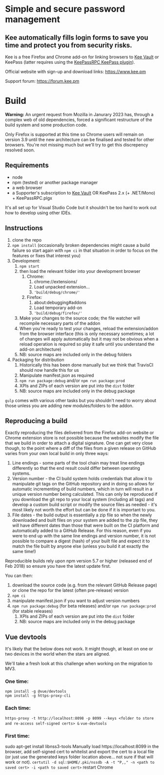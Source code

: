 # Simple and secure password management

## Kee automatically fills login forms to save you time and protect you from security risks.

Kee is a free Firefox and Chrome add-on for linking browsers to [Kee Vault](https://keevault.pm) or KeePass (latter requires using the [KeePassRPC KeePass plugin](https://github.com/kee-org/keepassrpc)).

Official website with sign-up and download links: https://www.kee.pm

Support forum: https://forum.kee.pm

# Build

**Warning:** An urgent request from Mozilla in Janurary 2023 has, through a complex web of old dependencies, forced a significant restructure of the build system and some production code.

Only Firefox is supported at this time so Chrome users will remain on version 3.9 until the new architecture can be finalised and tested for other browsers. You're not missing much but we'll try to get this discrepency resolved soon.

## Requirements

* node
* npm (tested) or another package manager
* a web browser
* a Supporter's subscription to [Kee Vault](https://keevault.pm) OR KeePass 2.x (+ .NET/Mono) + KeePassRPC.plgx

It's all set up for Visual Studio Code but it shouldn't be too hard to work out how to develop using other IDEs.

## Instructions

1. clone the repo
1. `npm install` (occasionally broken dependencies might cause a build failure so start again with `npm ci` in that situation in order to focus on the features or fixes that interest you)
1. Development:
   1. `npm start`
   1. then load the relevant folder into your development browser
      1. Chrome:
         1. chrome://extensions/
         1. Load unpacked extension...
         1. `'build/debug/chrome/'`
      1. Firefox:
         1. about:debugging#addons
         1. Load temporary add-on
         1. `'build/debug/firefox/'`
   1. Make your changes to the source code; the file watcher will recompile necessary parts of the addon
   1. When you're ready to test your changes, reload the extension/addon from the browser interface (this is only necessary sometimes; a lot of changes will apply automatically but it may not be obvious when a reload operation is required so play it safe until you understand the add-on architecture)
   1. NB: source maps are included only in the debug folders
1. Packaging for distribution
   1. Historically this has been done manually but we think that TravisCI should now handle this for us
   1. Manipulate manifest.json as required
   1. `npm run package:debug` and/or `npm run package:prod`
   1. XPIs and ZIPs of each version are put into the `dist` folder
   1. NB: source maps are included only in the debug package

`gulp` comes with various other tasks but you shouldn't need to worry about those unless you are adding new modules/folders to the addon.

## Reproducing a build

Exactly reproducing the files delivered from the Firefox add-on website or Chrome extension store is not possible because the websites modify the file that we build in order to attach a digital signature. One can get very close though, to the point where a diff of the files from a given release on GitHub varies from your own local build in only three ways:

1. Line endings - some parts of the tool chain may treat line endings differently so that the end result could differ between operating systems.
2. Version number - the CI build system holds credentials that allow it to manipulate git tags on the GitHub repository and in doing so allows for automatic incrementing of build numbers, which in turn will result in a unique version number being calculated. This can only be reproduced if you download the git repo to your local system (including all tags) and develop a custom build script or modify the source files as needed - it's most likely not worth the effort but can be done if it is important to you.
3. File dates - the build output is essentially a zip file so when the newly downloaded and built files on your system are added to the zip file, they will have different dates than those that were built on the CI platform and automatically added to a GitHub Release. For this reason, even if you were to end up with the same line endings and version number, it is not possible to compare a digest (hash) of your built file and expect it to match the file built by anyone else (unless you build it at exactly the same time!)

Reproducible builds rely upon npm version 5.7 or higher (released end of Feb 2018) so ensure you have the latest update first.

You can then:

1. download the source code (e.g. from the relevant GitHub Release page) or clone the repo for the latest (often pre-release) version
1. `npm ci`
1. manipulate manifest.json if you want to adjust version numbers
1. `npm run package:debug` (for beta releases) and/or `npm run package:prod` (for stable releases)
   1. XPIs and ZIPs of each version are put into the `dist` folder
   1. NB: source maps are included only in the debug package


## Vue devtools

It's likely that the below does not work. It might though, at least on one or two devices in the world when the stars are aligned.

We'll take a fresh look at this challenge when working on the migration to MV3.

### One time:
````
npm install -g @vue/devtools
npm install -g https-proxy-cli
````

### Each time:

`https-proxy -t http://localhost:8098 -p 8099 --keys <folder to store and re-access self-signed certs> &`
`vue-devtools`

### First time:

sudo apt-get install libnss3-tools
Manually load https://localhost:8099 in the browser, add self-signed cert to whitelist and export the cert to a local file (or just use the generated keys folder location above... not sure if that will work or not).
`certutil -d sql:$HOME/.pki/nssdb -A -t "P,," -n <path to saved cert> -i <path to saved cert>`
restart Chrome

